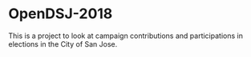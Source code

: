 # OpenDSJ-2018

This is a project to look at campaign contributions and participations in elections in the City of San Jose.
